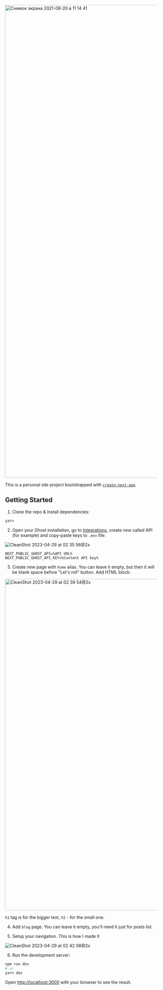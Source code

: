 <img width="1552" alt="Снимок экрана 2021-08-20 в 11 14 41" src="https://user-images.githubusercontent.com/299118/130202611-78ee22a1-a4ba-46cb-8a15-bd4a185e3d92.png">

This is a personal site project bootstrapped with [`create-next-app`](https://github.com/vercel/next.js/tree/canary/packages/create-next-app).

## Getting Started

1) Clone the repo & install dependencies:

```bash
yarn
```

2) Open your Ghost installation, go to [Integrations](https://example.com/ghost/#/settings/integrations), create new called API (for example) and copy-paste keys to `.env` file:

![CleanShot 2023-04-29 at 02 35 56@2x](https://user-images.githubusercontent.com/299118/235269947-66a1b41b-19fc-46a1-a0d6-ddf3f27c5f1b.png)

```
NEXT_PUBLIC_GHOST_API=%API URL%
NEXT_PUBLIC_GHOST_API_KEY=%Content API key%
```

3) Create new page with `home` alias. You can leave it empty, but then it will be blank space before "Let's roll" button. Add HTML block:

<img width="1088" alt="CleanShot 2023-04-29 at 02 39 54@2x" src="https://user-images.githubusercontent.com/299118/235270186-7c5a7130-bdd7-4d81-a022-3eb4f4bad00a.png">

`h1` tag is for the bigger text, `h2` - for the small one.

4) Add `blog` page. You can leave it empty, you'll need it just for posts list.

5) Setup your navigation. This is how I made it

![CleanShot 2023-04-29 at 02 42 08@2x](https://user-images.githubusercontent.com/299118/235270358-1d8a4f8a-c664-4c7a-8a23-d6d37a55f4b9.png)

6) Run the development server:

```bash
npm run dev
# or
yarn dev
```

Open [http://localhost:3000](http://localhost:3000) with your browser to see the result.
